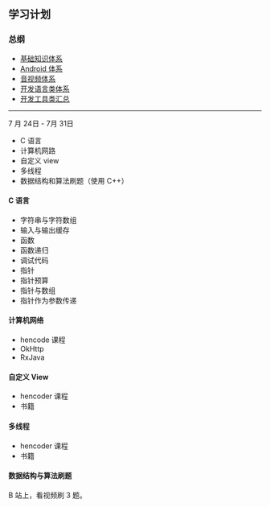 ## 学习计划

### 总纲

- [基础知识体系](./basic/readme.md)
- [Android 体系](android_sys/readme.md)
- [音视频体系](./dev_av/audio_video_dev.md)
- [开发语言类体系](./dev_language/readme.md)
- [开发工具类汇总](./dev_tools/readme.md)



---



7 月 24日 - 7月 31日



- C 语言
- 计算机网路
- 自定义 view
- 多线程
- 数据结构和算法刷题（使用 C++）



#### C 语言

- 字符串与字符数组
- 输入与输出缓存
- 函数
- 函数递归
- 调试代码
- 指针
- 指针预算
- 指针与数组
- 指针作为参数传递



#### 计算机网络

- hencode 课程
- OkHttp
- RxJava



#### 自定义 View

- hencoder 课程
- 书籍



#### 多线程

- hencoder 课程
- 书籍



#### 数据结构与算法刷题

B 站上，看视频刷 3 题。